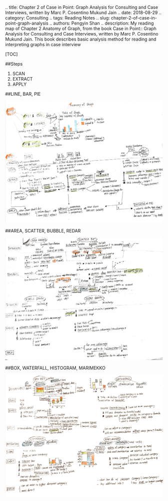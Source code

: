 .. title: Chapter 2 of Case in Point: Graph Analysis for Consulting and Case Interviews, written by Marc P. Cosentino Mukund Jain
.. date: 2018-08-29
.. category: Consulting
.. tags: Reading Notes
.. slug: chapter-2-of-case-in-point-graph-analysis
.. authors: Pengyin Shan
.. description: My reading map of Chapter 2 Anatomy of Graph, from the book Case in Point:: Graph Analysis for Consulting and Case Interviews, written by Marc P. Cosentino Mukund Jain. This book describes basic analysis method for reading and interpreting graphs in case interview

[TOC]

##Steps

1. SCAN
2. EXTRACT
3. APPLY

##LINE, BAR, PIE

![Case-in-Point-Graph-1](/images/2018/consulting/Case-in-Point-Graphpage1.jpg)

##AREA, SCATTER, BUBBLE, REDAR

![Case-in-Point-Graph-2](/images/2018/consulting/Case-in-Point-Graphpage2.jpg)

##BOX, WATERFALL, HISTOGRAM, MARIMEKKO

![Case-in-Point-Graph-3](/images/2018/consulting/Case-in-Point-Graphpage3.jpg)
